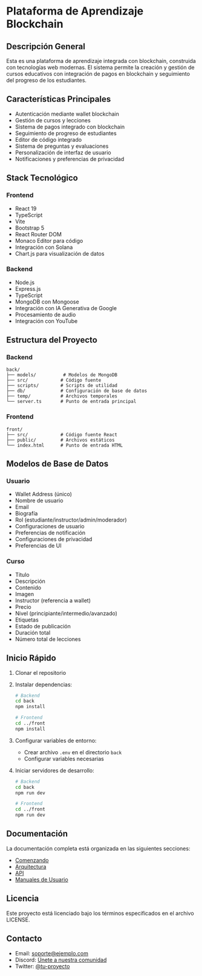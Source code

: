 # Plataforma de Aprendizaje Blockchain

## Descripción General
Esta es una plataforma de aprendizaje integrada con blockchain, construida con tecnologías web modernas. El sistema permite la creación y gestión de cursos educativos con integración de pagos en blockchain y seguimiento del progreso de los estudiantes.

## Características Principales
- Autenticación mediante wallet blockchain
- Gestión de cursos y lecciones
- Sistema de pagos integrado con blockchain
- Seguimiento de progreso de estudiantes
- Editor de código integrado
- Sistema de preguntas y evaluaciones
- Personalización de interfaz de usuario
- Notificaciones y preferencias de privacidad

## Stack Tecnológico

### Frontend
- React 19
- TypeScript
- Vite
- Bootstrap 5
- React Router DOM
- Monaco Editor para código
- Integración con Solana
- Chart.js para visualización de datos

### Backend
- Node.js
- Express.js
- TypeScript
- MongoDB con Mongoose
- Integración con IA Generativa de Google
- Procesamiento de audio
- Integración con YouTube

## Estructura del Proyecto

### Backend
```
back/
├── models/          # Modelos de MongoDB
├── src/            # Código fuente
├── scripts/        # Scripts de utilidad
├── db/             # Configuración de base de datos
├── temp/           # Archivos temporales
└── server.ts       # Punto de entrada principal
```

### Frontend
```
front/
├── src/            # Código fuente React
├── public/         # Archivos estáticos
└── index.html      # Punto de entrada HTML
```

## Modelos de Base de Datos

### Usuario
- Wallet Address (único)
- Nombre de usuario
- Email
- Biografía
- Rol (estudiante/instructor/admin/moderador)
- Configuraciones de usuario
- Preferencias de notificación
- Configuraciones de privacidad
- Preferencias de UI

### Curso
- Título
- Descripción
- Contenido
- Imagen
- Instructor (referencia a wallet)
- Precio
- Nivel (principiante/intermedio/avanzado)
- Etiquetas
- Estado de publicación
- Duración total
- Número total de lecciones

## Inicio Rápido

1. Clonar el repositorio
2. Instalar dependencias:
   ```bash
   # Backend
   cd back
   npm install

   # Frontend
   cd ../front
   npm install
   ```

3. Configurar variables de entorno:
   - Crear archivo `.env` en el directorio `back`
   - Configurar variables necesarias

4. Iniciar servidores de desarrollo:
   ```bash
   # Backend
   cd back
   npm run dev

   # Frontend
   cd ../front
   npm run dev
   ```

## Documentación
La documentación completa está organizada en las siguientes secciones:
- [Comenzando](getting-started/README.md)
- [Arquitectura](architecture/README.md)
- [API](api/README.md)
- [Manuales de Usuario](manuals/README.md)

## Licencia
Este proyecto está licenciado bajo los términos especificados en el archivo LICENSE.

## Contacto
- Email: soporte@ejemplo.com
- Discord: [Únete a nuestra comunidad](https://discord.gg/tu-proyecto)
- Twitter: [@tu-proyecto](https://twitter.com/tu-proyecto) 